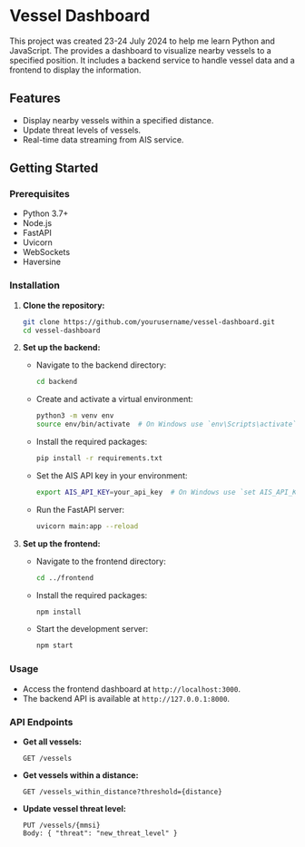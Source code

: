 # Vessel Dashboard

This project was created 23-24 July 2024 to help me learn Python and JavaScript. The provides a dashboard to visualize nearby vessels to a specified position. It includes a backend service to handle vessel data and a frontend to display the information.

## Features

- Display nearby vessels within a specified distance.
- Update threat levels of vessels.
- Real-time data streaming from AIS service.

## Getting Started

### Prerequisites

- Python 3.7+
- Node.js
- FastAPI
- Uvicorn
- WebSockets
- Haversine

### Installation

1. **Clone the repository:**
    ```bash
    git clone https://github.com/yourusername/vessel-dashboard.git
    cd vessel-dashboard
    ```

2. **Set up the backend:**
    - Navigate to the backend directory:
        ```bash
        cd backend
        ```
    - Create and activate a virtual environment:
        ```bash
        python3 -m venv env
        source env/bin/activate  # On Windows use `env\Scripts\activate`
        ```
    - Install the required packages:
        ```bash
        pip install -r requirements.txt
        ```
    - Set the AIS API key in your environment:
        ```bash
        export AIS_API_KEY=your_api_key  # On Windows use `set AIS_API_KEY=your_api_key`
        ```
    - Run the FastAPI server:
        ```bash
        uvicorn main:app --reload
        ```

3. **Set up the frontend:**
    - Navigate to the frontend directory:
        ```bash
        cd ../frontend
        ```
    - Install the required packages:
        ```bash
        npm install
        ```
    - Start the development server:
        ```bash
        npm start
        ```

### Usage

- Access the frontend dashboard at `http://localhost:3000`.
- The backend API is available at `http://127.0.0.1:8000`.

### API Endpoints

- **Get all vessels:**
    ```
    GET /vessels
    ```
- **Get vessels within a distance:**
    ```
    GET /vessels_within_distance?threshold={distance}
    ```
- **Update vessel threat level:**
    ```
    PUT /vessels/{mmsi}
    Body: { "threat": "new_threat_level" }
    ```
